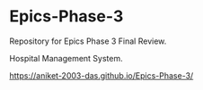 # Epics-Phase-3
Repository for Epics Phase 3 Final Review.

Hospital Management System.

https://aniket-2003-das.github.io/Epics-Phase-3/
